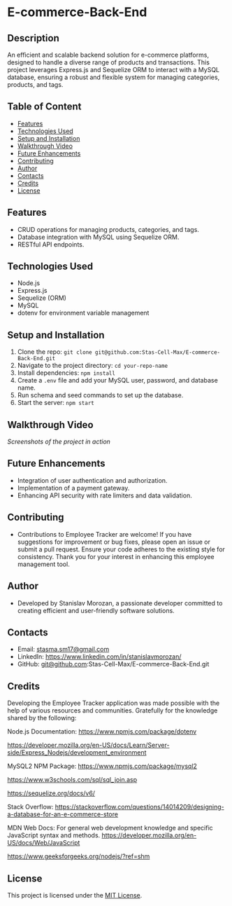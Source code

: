 # E-commerce-Back-End

## Description 

An efficient and scalable backend solution for e-commerce platforms, designed to handle a diverse range of products and transactions. This project leverages Express.js and Sequelize ORM to interact with a MySQL database, ensuring a robust and flexible system for managing categories, products, and tags.

## Table of Content

- [Features](#features)
- [Technologies Used](#technologies-used)
- [Setup and Installation](#setup-and-installation)
- [Walkthrough Video](#walkthrough-video)
- [Future Enhancements](#future-enhancements)
- [Contributing](#contributing)
- [Author](#author)
- [Contacts](#contacts)
- [Credits](#credits)
- [License](#license)

## Features
- CRUD operations for managing products, categories, and tags.
- Database integration with MySQL using Sequelize ORM.
- RESTful API endpoints.

## Technologies Used
- Node.js
- Express.js
- Sequelize (ORM)
- MySQL
- dotenv for environment variable management

## Setup and Installation
1. Clone the repo: `git clone git@github.com:Stas-Cell-Max/E-commerce-Back-End.git`
2. Navigate to the project directory: `cd your-repo-name`
3. Install dependencies: `npm install`
4. Create a `.env` file and add your MySQL user, password, and database name.
5. Run schema and seed commands to set up the database.
6. Start the server: `npm start`

## Walkthrough Video
*Screenshots of the project in action*

## Future Enhancements
- Integration of user authentication and authorization.
- Implementation of a payment gateway.
- Enhancing API security with rate limiters and data validation.

## Contributing
- Contributions to Employee Tracker are welcome! If you have suggestions for improvement or bug fixes, please open an issue or submit a pull request. Ensure your code adheres to the existing style for consistency. Thank you for your interest in enhancing this employee management tool.

## Author
- Developed by Stanislav Morozan, a passionate developer committed to creating efficient and user-friendly software solutions.

## Contacts
- Email: stasma.sm17@gmail.com 
- LinkedIn: https://www.linkedin.com/in/stanislavmorozan/
- GitHub: git@github.com:Stas-Cell-Max/E-commerce-Back-End.git

## Credits
Developing the Employee Tracker application was made possible with the help of various resources and communities. Gratefully for the knowledge shared by the following:

Node.js Documentation: https://www.npmjs.com/package/dotenv

https://developer.mozilla.org/en-US/docs/Learn/Server-side/Express_Nodejs/development_environment

MySQL2 NPM Package: https://www.npmjs.com/package/mysql2

https://www.w3schools.com/sql/sql_join.asp

https://sequelize.org/docs/v6/

Stack Overflow: https://stackoverflow.com/questions/14014209/designing-a-database-for-an-e-commerce-store

MDN Web Docs: For general web development knowledge and specific JavaScript syntax and methods. https://developer.mozilla.org/en-US/docs/Web/JavaScript

https://www.geeksforgeeks.org/nodejs/?ref=shm

## License
This project is licensed under the [MIT License](LICENSE).
